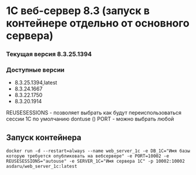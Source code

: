 # 1С веб-сервер 8.3 (запуск в контейнере отдельно от основного сервера)
### Текущая версия 8.3.25.1394

### Доступные версии
* 8.3.25.1394,latest
* 8.3.24.1667
* 8.3.22.1750
* 8.3.20.1914


REUSESESSIONS - позволяет выбрать как будут переиспользоваться сессии 1С по умолчанию dontuse ()
PORT - можно выбрать любой

## Запуск контейнера
```
docker run -d --restart=always --name web_server_1c -e DB_1C="Имя базы которую требуется опубликовать на вебсервере" -e PORT=10002 -e REUSESESSIONS="autouse" -e SERVER_1C="Имя сервера 1С" -p 10002:10002 asdaru/web_server_1c:latest
```
